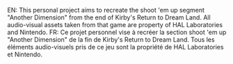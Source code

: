 EN: This personal project aims to recreate the shoot 'em up segment "Another Dimension" from the end of Kirby's Return to Dream Land. All audio-visual assets taken from that game are property of HAL Laboratories and Nintendo.
FR: Ce projet personnel vise à recréer la section shoot 'em up "Another Dimension" de la fin de Kirby's Return to Dream Land. Tous les éléments audio-visuels pris de ce jeu sont la propriété de HAL Laboratories et Nintendo.
